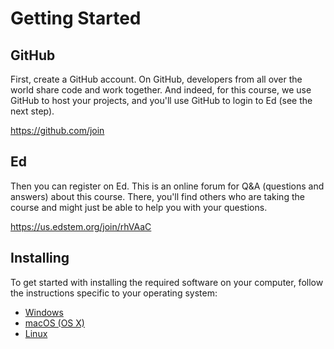 # Getting Started

## GitHub

First, create a GitHub account. On GitHub, developers from all over the world share code and work together. And indeed, for this course, we use GitHub to host your projects, and you'll use GitHub to login to Ed (see the next step).

<https://github.com/join>


## Ed

Then you can register on Ed. This is an online forum for Q&A (questions and answers) about this course. There, you'll find others who are taking the course and might just be able to help you with your questions.

<https://us.edstem.org/join/rhVAaC>


## Installing

To get started with installing the required software on your computer, follow the instructions specific to your operating system:

- [Windows](/install/windows)
- [macOS (OS X)](/install/macos)
- [Linux](/install/linux)
